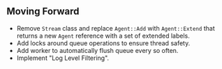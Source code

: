 ## Moving Forward

- Remove `Stream` class and replace `Agent::Add` with `Agent::Extend` that
    returns a new `Agent` reference with a set of extended labels.
- Add locks around queue operations to ensure thread safety.
- Add worker to automatically flush queue every so often.
- Implement "Log Level Filtering".

